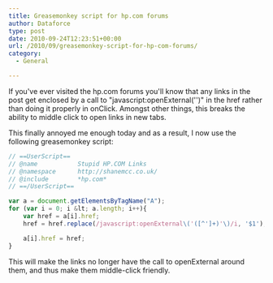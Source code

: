 ```yaml
---
title: Greasemonkey script for hp.com forums
author: Dataforce
type: post
date: 2010-09-24T12:23:51+00:00
url: /2010/09/greasemonkey-script-for-hp-com-forums/
category:
  - General

---
```

If you've ever visited the hp.com forums you'll know that any links in the post get enclosed by a call to "javascript:openExternal('')" in the href rather than doing it properly in onClick. Amongst other things, this breaks the ability to middle click to open links in new tabs.

This finally annoyed me enough today and as a result, I now use the following greasemonkey script:

```js
// ==UserScript==
// @name           Stupid HP.COM Links
// @namespace      http://shanemcc.co.uk/
// @include        *hp.com*
// ==/UserScript==

var a = document.getElementsByTagName("A");
for (var i = 0; i &lt; a.length; i++){
	var href = a[i].href;
	href = href.replace(/javascript:openExternal\('([^']+)'\)/i, '$1');

	a[i].href = href;
}
```

This will make the links no longer have the call to openExternal around them, and thus make them middle-click friendly.

<!--more-->
